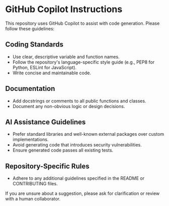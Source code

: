 # GitHub Copilot Instructions

This repository uses GitHub Copilot to assist with code generation. Please follow these guidelines:

## Coding Standards
- Use clear, descriptive variable and function names.
- Follow the repository's language-specific style guide (e.g., PEP8 for Python, ESLint for JavaScript).
- Write concise and maintainable code.

## Documentation
- Add docstrings or comments to all public functions and classes.
- Document any non-obvious logic or design decisions.

## AI Assistance Guidelines
- Prefer standard libraries and well-known external packages over custom implementations.
- Avoid generating code that introduces security vulnerabilities.
- Ensure generated code passes all existing tests.

## Repository-Specific Rules
- Adhere to any additional guidelines specified in the README or CONTRIBUTING files.

If you are unsure about a suggestion, please ask for clarification or review with a human collaborator.
